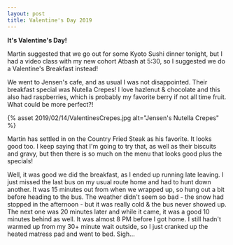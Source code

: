 ```yaml
---
layout: post
title: Valentine's Day 2019
---
```


__It's Valentine's Day!__

Martin suggested that we go out for some Kyoto Sushi dinner tonight, but I had a video class with my new cohort Atbash at 5:30, so I suggested we do a Valentine's Breakfast instead!

We went to Jensen's cafe, and as usual I was not disappointed. Their breakfast special was Nutella Crepes! I love hazlenut & chocolate and this also had raspberries, which is probably my favorite berry if not all time fruit. What could be more perfect?!

{% asset 2019/02/14/ValentinesCrepes.jpg alt="Jensen's Nutella Crepes" %}

Martin has settled in on the Country Fried Steak as his favorite. It looks good too. I keep saying that I'm going to try that, as well as their biscuits and gravy, but then there is so much on the menu that looks good plus the specials!

Well, it was good we did the breakfast, as I ended up running late leaving. I just missed the last bus on my usual route home and had to hunt down another. It was 15 minutes out from when we wrapped up, so hung out a bit before heading to the bus. The weather didn't seem so bad - the snow had stopped in the afternoon - but it was really cold & the bus never showed up. The next one was 20 minutes later and while it came, it was a good 10 minutes behind as well. It was almost 8 PM before I got home. I still hadn't warmed up from my 30+ minute wait outside, so I just cranked up the heated matress pad and went to bed. Sigh...  